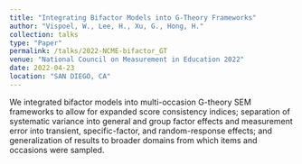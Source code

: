 ```yaml
---
title: "Integrating Bifactor Models into G-Theory Frameworks"
author: "Vispoel, W., Lee, H., Xu, G., Hong, H."
collection: talks
type: "Paper"
permalink: /talks/2022-NCME-bifactor_GT
venue: "National Council on Measurement in Education 2022"
date: 2022-04-23
location: "SAN DIEGO, CA"
---
```


We integrated bifactor models into multi-occasion G-theory SEM frameworks to allow for expanded score consistency indices; separation of systematic variance into general and group factor effects and measurement error into transient, specific-factor, and random-response effects; and generalization of results to broader domains from which items and occasions were sampled.
